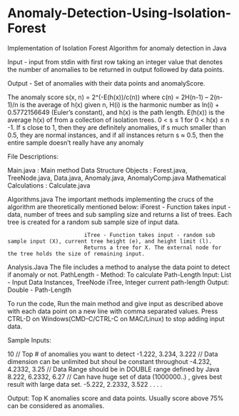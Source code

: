 # Anomaly-Detection-Using-Isolation-Forest

Implementation of Isolation Forest Algorithm for anomaly detection in Java

Input - input from stdin with first row taking an integer value that denotes the number of anomalies to be returned in output followed by data points.

Output - Set of anomalies with their data points and anomalyScore.

The anomaly score s(x, n) = 2^(-E(h(x))/c(n)) where c(n) = 2H(n-1) – 2(n-1)/n is the average of h(x) given n, H(i) is the harmonic number as ln(i) + 0.5772156649 (Euler’s constant), and h(x) is the path length. E(h(x)) is the average h(x) of from a collection of isolation trees. 0 < s ≤ 1 for 0 < h(x) ≤ n -1. If s close to 1, then they are definitely anomalies, if s much smaller than 0.5, they are normal instances, and if all instances return s ≈ 0.5, then the entire sample doesn’t really have any anomaly

File Descriptions:

Main.java : Main method
Data Structure Objects : Forest.java, TreeNode.java, Data.java, Anomaly.java, AnomalyComp.java
Mathematical Calculations : Calculate.java

Algorithms.java
The important methods implementing the crucs of the algorithm are theoretically mentioned below:
                            iForest - Function takes input - data, number of trees and sub sampling size
                            and returns a list of trees. Each tree is created for a random sub sample size of input data.
                       
                            iTree - Function takes input - random sub sample input (X), current tree height (e), and height limit (l). 
                            Returns a tree for X. The external node for the tree holds the size of remaining input.

Analysis.Java
The file includes a method to analyse the data point to detect if anomaly or not.
                            PathLength - Method: To calculate Path-Length 
                                         Input: List<Double> - Input Data Instances, TreeNode iTree, Integer current path-length
                                         Output: Double - Path-Length
                            
                            
To run the code, Run the main method and give input as described above with each data point on a new line with comma separated values. Press CTRL-D on Windows(CMD-C/CTRL-C on MAC/Linux) to stop adding input data.

Sample Inputs:

10                      // Top # of anomalies you want to detect
-1.222, 3.234, 3.222    // Data dimension can be unlimited but shoul be constant throughout
-4.232, 4.2332, 3.25    // Data Range should be in DOUBLE range defined by Java
8.222, 6.2332, 6.27     // Can have huge set of data (1000000..) , gives best result with large data set.
-5.222, 2.2332, 3.522
.
.
.
.

Output:
Top K anomalies score and data points.
Usually score above 75% can be considered as anomalies.
